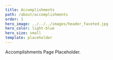 ```yaml
---
title: Accomplishments
path: /about/accomplishments
order: 1
hero_image: ../../../images/header_faceted.jpg
hero_color: light-blue
hero_size: small
template: placeholder
---
```

Accomplishments Page Placeholder.
